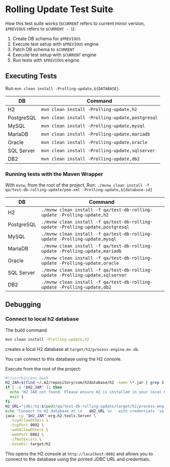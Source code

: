 # Rolling Update Test Suite

How this test suite works (`$CURRENT` refers to current minor version, `$PREVIOUS` refers to `$CURRENT - 1`):

1. Create DB schema for `$PREVIOUS`
1. Execute test setup with `$PREVIOUS` engine
1. Patch DB schema to `$CURRENT`
1. Execute test setup with `$CURRENT` engine
1. Run tests with `$PREVIOUS` engine

## Executing Tests

Run `mvn clean install -Prolling-update,${DATABASE}`.

| DB         | Command                                         |
|------------|-------------------------------------------------|
| H2         | `mvn clean install -Prolling-update,h2`         |
| PostgreSQL | `mvn clean install -Prolling-update,postgresql` |
| MySQL      | `mvn clean install -Prolling-update,mysql`      |
| MariaDB    | `mvn clean install -Prolling-update,mariadb`    |
| Oracle     | `mvn clean install -Prolling-update,oracle`     |
| SQL Server | `mvn clean install -Prolling-update,sqlserver`  |
| DB2        | `mvn clean install -Prolling-update,db2`        |

### Running tests with the Maven Wrapper

With `mvnw`, from the root of the project,
Run: `./mvnw clean install -f qa/test-db-rolling-update/pom.xml -Prolling-update,${database-id}`

| DB         | Command                                                                         |
|------------|---------------------------------------------------------------------------------|
| H2         | `./mvnw clean install -f qa/test-db-rolling-update -Prolling-update,h2`         |
| PostgreSQL | `./mvnw clean install -f qa/test-db-rolling-update -Prolling-update,postgresql` |
| MySQL      | `./mvnw clean install -f qa/test-db-rolling-update -Prolling-update,mysql`      |
| MariaDB    | `./mvnw clean install -f qa/test-db-rolling-update -Prolling-update,mariadb`    |
| Oracle     | `./mvnw clean install -f qa/test-db-rolling-update -Prolling-update,oracle`     |
| SQL Server | `./mvnw clean install -f qa/test-db-rolling-update -Prolling-update,sqlserver`  |
| DB2        | `./mvnw clean install -f qa/test-db-rolling-update -Prolling-update,db2`        |

## Debugging

### Connect to local h2 database

The build command 
```bash
mvn clean install -Prolling-update,h2
```
creates a local H2 database at `target/h2/process-engine.mv.db`.

You can connect to this database using the H2 console.

Execute from the root of the project:
```bash
#!/usr/bin/env bash
H2_JAR=$(find ~/.m2/repository/com/h2database/h2 -name \*.jar | grep 2.3 |head -n 1)
if [ -z "$H2_JAR" ]; then
  echo "H2 JAR not found. Please ensure H2 is installed in your local Maven repository."
  exit 1
fi
H2_URL="jdbc:h2:$(pwd)/qa/test-db-rolling-update/target/h2/process-engine;AUTO_SERVER=TRUE;AUTO_SERVER_PORT=18080;LOCK_TIMEOUT=10000"
echo "Connect to H2 database at \n   $H2_URL \n   with credentials 'sa'/'sa'."
java -cp "$H2_JAR" org.h2.tools.Server \
  -tcpAllowOthers \
  -tcpPort 9092 \
  -webAllowOthers \
  -webPort 8082 \
  -ifNotExists \
  -baseDir target/h2
```

This opens the H2 console at `http://localhost:8082` and allows you to connect to the database using the printed JDBC URL and credentials.
